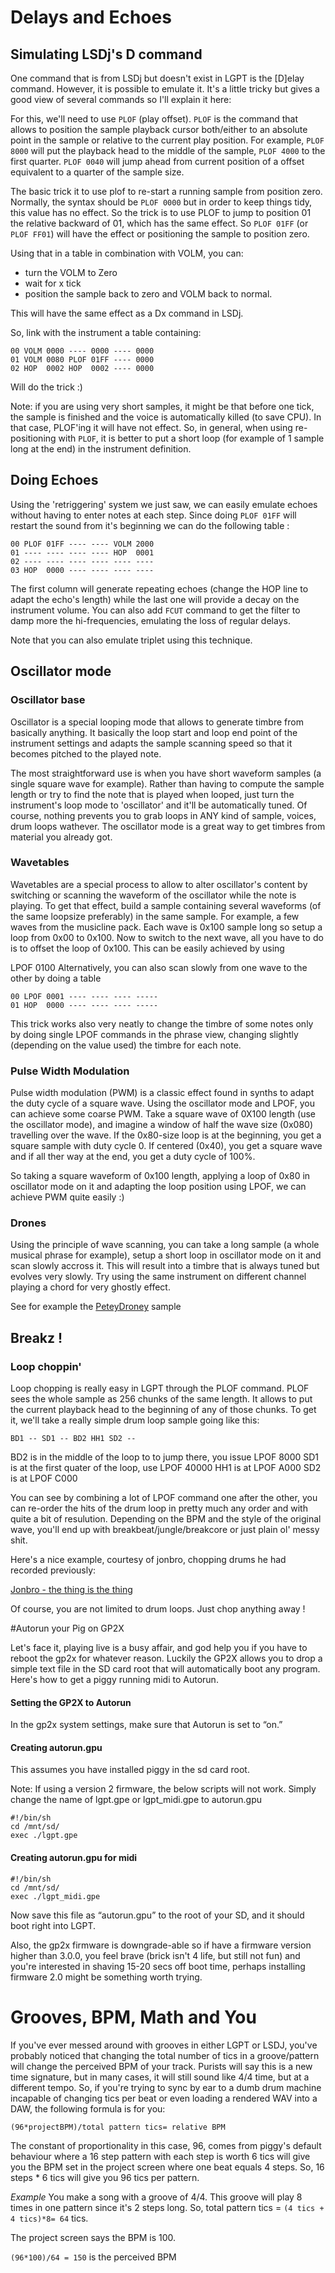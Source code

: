 # Delays and Echoes 
## Simulating LSDj's D command

One command that is from LSDj but doesn't exist in LGPT is the [D]elay command. However, it is possible to emulate it. It's a little tricky but gives a good view of several commands so I'll explain it here:

For this, we'll need to use `PLOF` (play offset). `PLOF` is the command that allows to position the sample playback cursor both/either to an absolute point in the sample or relative to the current play position. For example, `PLOF 8000` will put the playback head to the middle of the sample, `PLOF 4000` to the first quarter. `PLOF 0040` will jump ahead from current position of a offset equivalent to a quarter of the sample size.

The basic trick it to use plof to re-start a running sample from position zero. Normally, the syntax should be `PLOF 0000` but in order to keep things tidy, this value has no effect. So the trick is to use PLOF to jump to position 01 the relative backward of 01, which has the same effect. So `PLOF 01FF` (or `PLOF FF01`) will have the effect or positioning the sample to position zero.

Using that in a table in combination with VOLM, you can:

* turn the VOLM to Zero
* wait for x tick
* position the sample back to zero and VOLM back to normal.

This will have the same effect as a Dx command in LSDj.

So, link with the instrument a table containing:

``` 
00 VOLM 0000 ---- 0000 ---- 0000   
01 VOLM 0080 PLOF 01FF ---- 0000     
02 HOP  0002 HOP  0002 ---- 0000   
```

Will do the trick :)

Note: if you are using very short samples, it might be that before one tick, the sample is finished and the voice is automatically killed (to save CPU). In that case, PLOF'ing it will have not effect. So, in general, when using re-positioning with `PLOF`, it is better to put a short loop (for example of 1 sample long at the end) in the instrument definition.

## Doing Echoes
Using the 'retriggering' system we just saw, we can easily emulate echoes without having to enter notes at each step. Since doing `PLOF 01FF` will restart the sound from it's beginning we can do the following table :

```
00 PLOF 01FF ---- ---- VOLM 2000
01 ---- ---- ---- ---- HOP  0001
02 ---- ---- ---- ---- ---- ----
03 HOP  0000 ---- ---- ---- ----
```
The first column will generate repeating echoes (change the HOP line to adapt the echo's length) while the last one will provide a decay on the instrument volume. You can also add `FCUT` command to get the filter to damp more the hi-frequencies, emulating the loss of regular delays.

Note that you can also emulate triplet using this technique.

## Oscillator mode
### Oscillator base

Oscillator is a special looping mode that allows to generate timbre from basically anything. It basically the loop start and loop end point of the instrument settings and adapts the sample scanning speed so that it becomes pitched to the played note.

The most straightforward use is when you have short waveform samples (a single square wave for example). Rather than having to compute the sample length or try to find the note that is played when looped, just turn the instrument's loop mode to 'oscillator' and it'll be automatically tuned. Of course, nothing prevents you to grab loops in ANY kind of sample, voices, drum loops wathever. The oscillator mode is a great way to get timbres from material you already got.

### Wavetables
Wavetables are a special process to allow to alter oscillator's content by switching or scanning the waveform of the oscillator while the note is playing. To get that effect, build a sample containing several waveforms (of the same loopsize preferably) in the same sample. For example, a few waves from the musicline pack. Each wave is 0x100 sample long so setup a loop from 0x00 to 0x100. Now to switch to the next wave, all you have to do is to offset the loop of 0x100. This can be easily achieved by using

LPOF 0100
Alternatively, you can also scan slowly from one wave to the other by doing a table
```
00 LPOF 0001 ---- ---- ---- -----
01 HOP  0000 ---- ---- ---- -----
```
This trick works also very neatly to change the timbre of some notes only by doing single LPOF commands in the phrase view, changing slightly (depending on the value used) the timbre for each note.

### Pulse Width Modulation
Pulse width modulation (PWM) is a classic effect found in synths to adapt the duty cycle of a square wave. Using the oscillator mode and LPOF, you can achieve some coarse PWM. Take a square wave of 0X100 length (use the oscillator mode), and imagine a window of half the wave size (0x080) travelling over the wave. If the 0x80-size loop is at the beginning, you get a square sample with duty cycle 0. If centered (0x40), you get a square wave and if all ther way at the end, you get a duty cycle of 100%.

So taking a square waveform of 0x100 length, applying a loop of 0x80 in oscillator mode on it and adapting the loop position using LPOF, we can achieve PWM quite easily :)

### Drones
Using the principle of wave scanning, you can take a long sample (a whole musical phrase for example), setup a short loop in oscillator mode on it and scan slowly accross it. This will result into a timbre that is always tuned but evolves very slowly. Try using the same instrument on different channel playing a chord for very ghostly effect.

See for example the [PeteyDroney](http://www.hexawe.net/lgptwiki/lgpt-%20PeteyDroney.rar) sample

## Breakz !
### Loop choppin'
Loop chopping is really easy in LGPT through the PLOF command. PLOF sees the whole sample as 256 chunks of the same length. It allows to put the current playback head to the beginning of any of those chunks. To get it, we'll take a really simple drum loop sample going like this:

```
BD1 -- SD1 -- BD2 HH1 SD2 -- 
```
BD2 is in the middle of the loop to to jump there, you issue LPOF 8000 SD1 is at the first quater of the loop, use LPOF 40000 HH1 is at LPOF A000 SD2 is at LPOF C000

You can see by combining a lot of LPOF command one after the other, you can re-order the hits of the drum loop in pretty much any order and with quite a bit of resulution. Depending on the BPM and the style of the original wave, you'll end up with breakbeat/jungle/breakcore or just plain ol' messy shit.

Here's a nice example, courtesy of jonbro, chopping drums he had recorded previously:

[Jonbro - the thing is the thing](http://battleofthebits.org/tracks/botb_1513%20JonBro%20-%20the%20thing%20is%20the%20thing.zip.mp3)

Of course, you are not limited to drum loops. Just chop anything away !

#Autorun your Pig on GP2X

Let's face it, playing live is a busy affair, and god help you if you have to reboot the gp2x for whatever reason. Luckily the GP2X allows you to drop a simple text file in the SD card root that will automatically boot any program. Here's how to get a piggy running midi to Autorun.

#### Setting the GP2X to Autorun
In the gp2x system settings, make sure that Autorun is set to “on.”

#### Creating autorun.gpu
This assumes you have installed piggy in the sd card root.

Note: If using a version 2 firmware, the below scripts will not work. Simply change the name of lgpt.gpe or lgpt_midi.gpe to autorun.gpu

```
#!/bin/sh
cd /mnt/sd/
exec ./lgpt.gpe 
```

#### Creating autorun.gpu for midi
```
#!/bin/sh
cd /mnt/sd/
exec ./lgpt_midi.gpe 
```
Now save this file as “autorun.gpu” to the root of your SD, and it should boot right into LGPT.

Also, the gp2x firmware is downgrade-able so if have a firmware version higher than 3.0.0, you feel brave (brick isn't 4 life, but still not fun) and you're interested in shaving 15-20 secs off boot time, perhaps installing firmware 2.0 might be something worth trying.

# Grooves, BPM, Math and You
If you've ever messed around with grooves in either LGPT or LSDJ, you've probably noticed that changing the total number of tics in a groove/pattern will change the perceived BPM of your track. Purists will say this is a new time signature, but in many cases, it will still sound like 4/4 time, but at a different tempo. So, if you're trying to sync by ear to a dumb drum machine incapable of changing tics per beat or even loading a rendered WAV into a DAW, the following formula is for you:

`(96*projectBPM)/total pattern tics= relative BPM`

The constant of proportionality in this case, 96, comes from piggy's default behaviour where a 16 step pattern with each step is worth 6 tics will give you the BPM set in the project screen where one beat equals 4 steps. So, 16 steps * 6 tics will give you 96 tics per pattern.

*Example*
You make a song with a groove of 4/4. This groove will play 8 times in one pattern since it's 2 steps long. So, total pattern tics = `(4 tics + 4 tics)*8= 64` tics.

The project screen says the BPM is 100.

`(96*100)/64 = 150` is the perceived BPM
